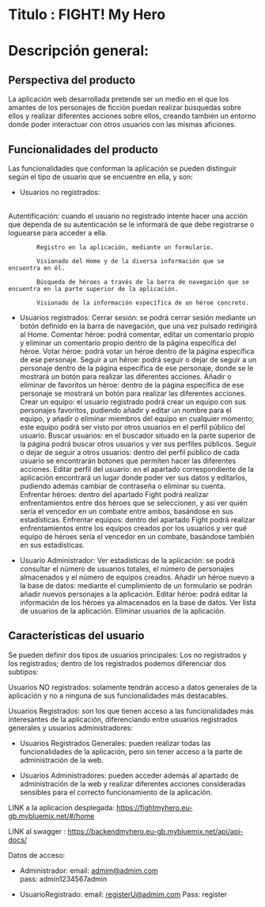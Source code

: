 # Titulo : FIGHT! My Hero

# Descripción general:

## Perspectiva del producto
La aplicación web desarrollada pretende ser un medio en el que los amantes de los personajes de ficción puedan realizar búsquedas sobre ellos y realizar diferentes acciones sobre ellos, creando también un entorno donde poder interactuar con otros usuarios con las mismas aficiones.

## Funcionalidades del producto
Las funcionalidades que conforman la aplicación se pueden distinguir según el tipo de usuario que se encuentre en ella, y son:

* Usuarios no registrados:
<br>
Autentificación: cuando el usuario no registrado intente hacer una acción que dependa de su autenticación se le informará de que debe registrarse o loguearse para acceder a ella.

            Registro en la aplicación, mediante un formulario.

            Visionado del Home y de la diversa información que se encuentra en él.

            Búsqueda de héroes a través de la barra de navegación que se encuentra en la parte superior de la aplicación.

            Visionado de la información específica de un héroe concreto.


* Usuarios registrados:
Cerrar sesión: se podrá cerrar sesión mediante un botón definido en la barra de navegación, que una vez pulsado redirigirá al Home.
Comentar héroe: podrá comentar, editar un comentario propio y eliminar un comentario propio dentro de la página específica del héroe.
Votar héroe: podrá votar un héroe dentro de la página específica de ese personaje.
Seguir a un héroe: podrá seguir o dejar de seguir a un personaje dentro de la página específica de ese personaje, donde se le mostrará un botón para realizar las diferentes acciones.
Añadir o eliminar de favoritos un héroe: dentro de la página específica de ese personaje se mostrará un botón para realizar las diferentes acciones.
Crear un equipo: el usuario registrado podrá crear un equipo con sus personajes favoritos, pudiendo añadir y editar un nombre para el equipo, y añadir o eliminar miembros del equipo en cualquier momento; este equipo podrá ser visto por otros usuarios en el perfil público del usuario.
Buscar usuarios: en el buscador situado en la parte superior de la página podrá buscar otros usuarios y ver sus perfiles públicos.
Seguir o dejar de seguir a otros usuarios: dentro del perfil público de cada usuario se encontrarán botones que permiten hacer las diferentes acciones.
Editar perfil del usuario: en el apartado correspondiente de la aplicación encontrará un lugar donde poder ver sus datos y editarlos, pudiendo además cambiar de contraseña o eliminar su cuenta.
Enfrentar héroes: dentro del apartado Fight podrá realizar enfrentamientos entre dos héroes que se seleccionen, y así ver quién sería el vencedor en un combate entre ambos, basándose en sus estadísticas.
Enfrentar equipos: dentro del apartado Fight podrá realizar enfrentamientos entre los equipos creados por los usuarios y ver qué equipo de héroes sería el vencedor en un combate, basándose también en sus estadísticas.

* Usuario Administrador:
Ver estadísticas de la aplicación: se podrá consultar el número de usuarios totales, el número de personajes almacenados y el número de equipos creados.
Añadir un héroe nuevo a la base de datos: mediante el cumplimiento de un formulario se podrán añadir nuevos personajes a la aplicación.
Editar héroe: podrá editar la información de los héroes ya almacenados en la base de datos.
Ver lista de usuarios de la aplicación.
Eliminar usuarios de la aplicación.


##  Características del usuario
Se pueden definir dos tipos de usuarios principales: Los no registrados y los registrados; dentro de los registrados podemos diferenciar dos subtipos:

Usuarios NO registrados: solamente tendrán acceso a datos generales de la aplicación y no a ninguna de sus funcionalidades más destacables.

Usuarios Registrados: son los que tienen acceso a las funcionalidades más interesantes de la aplicación, diferenciando entre usuarios registrados generales y usuarios administradores:
- Usuarios Registrados Generales: pueden realizar todas las funcionalidades de la aplicación, pero sin tener acceso a la parte de administración de la web.

- Usuarios Administradores: pueden acceder además al apartado de administración de la web y realizar diferentes acciones consideradas sensibles para el correcto funcionamiento de la aplicación.







LINK a la aplicacion desplegada: https://fightmyhero.eu-gb.mybluemix.net/#/home

LINK al swagger : https://backendmyhero.eu-gb.mybluemix.net/api/api-docs/

Datos de acceso:
 -  Administrador: 
        email: admim@admim.com   
        pass: admin1234567admin

 -  UsuarioRegistrado:
        email: registerU@admim.com
        Pass: register        
